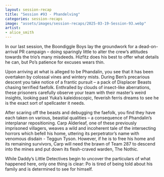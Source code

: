 ```yaml
---
layout: session-recap
title: "Session #93 - Phandelving"
categories: session-recaps
image: "assets/images/session-recaps/2025-03-19-Session-93.webp"
artist: 
- alice_smith
---
```


In our last session, the Boondiggle Boys lay the groundwork for a dead-on-arrival PR campaign – doing sparingly little to alter the crew’s attitudes towards the trio’s many misdeeds. Hizfitz does his best to offer what details he can, but Po’s patience for excuses wears thin.

Upon arriving at what is alleged to be Phandalin, you see that it has been overtaken by colossal vines and wintery mists. During Ben’s precarious descent you take notice of a frantic pursuit – a pack of Displacer Beasts chasing terrified faefolk. Enthralled by clouds of insect-like aberrations, these prisoners carefully observe your team with their master’s weird insights, looking past Yuka’s kaleidoscopic, feverish ferris dreams to see he is the exact sort of spellcaster it needs.

After scaring off the beasts and debugging the faefolk, you find they have each taken on various, beastial qualities – a consequence of Phandalin’s interplanar repositioning. Carp Alderleaf, one of these previously imprisoned villagers, weaves a wild and incoherent tale of the intersecting horrors which befell his home, uttering its perpetrator’s name with venomous disdain - Teggun Tyson. However, if he is to free his home and its remaining survivors, Carp will need the brawn of Team 287 to descend into the mines and put down its flesh-craved warden, The Nothic.

While Daddy’s Little Detectives begin to uncover the particulars of what happened here, only one thing is clear: Po is tired of being told about his family and is determined to see for himself.
